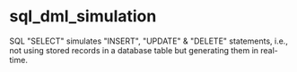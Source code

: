 # sql_dml_simulation
SQL "SELECT" simulates "INSERT", "UPDATE" &amp; "DELETE" statements, i.e., not using stored records in a database table but generating them in real-time.
